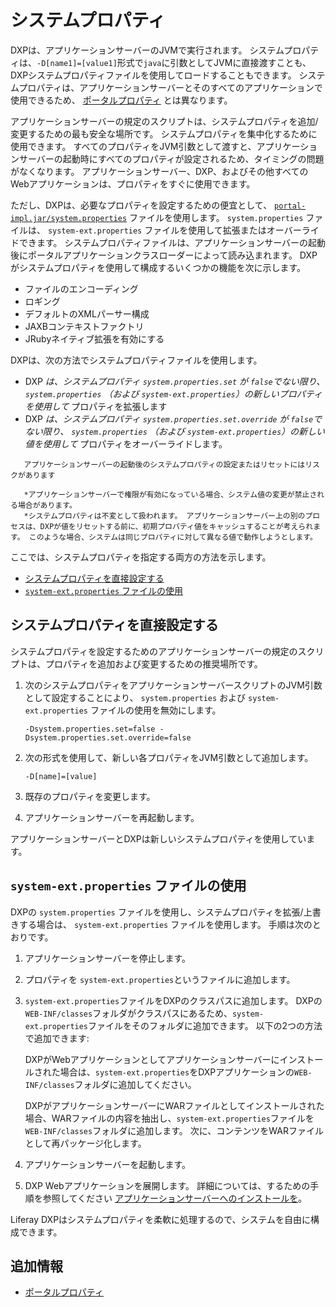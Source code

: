 # システムプロパティ

DXPは、アプリケーションサーバーのJVMで実行されます。 システムプロパティは、`-D[name1]=[value1]`形式で`java`に引数としてJVMに直接渡すことも、DXPシステムプロパティファイルを使用してロードすることもできます。 システムプロパティは、アプリケーションサーバーとそのすべてのアプリケーションで使用できるため、 [ポータルプロパティ](./portal-properties.md) とは異なります。

アプリケーションサーバーの規定のスクリプトは、システムプロパティを追加/変更するための最も安全な場所です。 システムプロパティを集中化するために使用できます。 すべてのプロパティをJVM引数として渡すと、アプリケーションサーバーの起動時にすべてのプロパティが設定されるため、タイミングの問題がなくなります。 アプリケーションサーバー、DXP、およびその他すべてのWebアプリケーションは、プロパティをすぐに使用できます。

ただし、DXPは、必要なプロパティを設定するための便宜として、 [`portal-impl.jar/system.properties`](https://docs.liferay.com/ce/portal/7.3-latest/propertiesdoc/system.properties.html) ファイルを使用します。 `system.properties` ファイルは、 `system-ext.properties` ファイルを使用して拡張またはオーバーライドできます。 システムプロパティファイルは、アプリケーションサーバーの起動後にポータルアプリケーションクラスローダーによって読み込まれます。 DXPがシステムプロパティを使用して構成するいくつかの機能を次に示します。

  - ファイルのエンコーディング
  - ロギング
  - デフォルトのXMLパーサー構成
  - JAXBコンテキストファクトリ
  - JRubyネイティブ拡張を有効にする

DXPは、次の方法でシステムプロパティファイルを使用します。

  - DXP *は、システムプロパティ `system.properties.set` が `false`でない限り、 `system.properties` （および `system-ext.properties`）の新しいプロパティを使用して* プロパティを拡張します
  - DXP *は、システムプロパティ `system.properties.set.override` が `false`でない限り、 `system.properties` （および `system-ext.properties`）の新しい値を使用して* プロパティをオーバーライドします。

``` warning::
   アプリケーションサーバーの起動後のシステムプロパティの設定またはリセットにはリスクがあります

   *アプリケーションサーバーで権限が有効になっている場合、システム値の変更が禁止される場合があります。
   *システムプロパティは不変として扱われます。 アプリケーションサーバー上の別のプロセスは、DXPが値をリセットする前に、初期プロパティ値をキャッシュすることが考えられます。 このような場合、システムは同じプロパティに対して異なる値で動作しようとします。
```

ここでは、システムプロパティを指定する両方の方法を示します。

  - [システムプロパティを直接設定する](#setting-system-properties-directly)
  - [`system-ext.properties` ファイルの使用](#using-a-system-ext-properties-file)

## システムプロパティを直接設定する

システムプロパティを設定するためのアプリケーションサーバーの規定のスクリプトは、プロパティを追加および変更するための推奨場所です。

1.  次のシステムプロパティをアプリケーションサーバースクリプトのJVM引数として設定することにより、 `system.properties` および `system-ext.properties` ファイルの使用を無効にします。
   
        -Dsystem.properties.set=false -Dsystem.properties.set.override=false

2.  次の形式を使用して、新しい各プロパティをJVM引数として追加します。
   
        -D[name]=[value]

3.  既存のプロパティを変更します。

4.  アプリケーションサーバーを再起動します。

アプリケーションサーバーとDXPは新しいシステムプロパティを使用しています。

## `system-ext.properties` ファイルの使用

DXPの `system.properties` ファイルを使用し、システムプロパティを拡張/上書きする場合は、 `system-ext.properties` ファイルを使用します。 手順は次のとおりです。

1.  アプリケーションサーバーを停止します。

2.  プロパティを `system-ext.properties`というファイルに追加します。

3.  `system-ext.properties`ファイルをDXPのクラスパスに追加します。 DXPの`WEB-INF/classes`フォルダがクラスパスにあるため、`system-ext.properties`ファイルをそのフォルダに追加できます。 以下の2つの方法で追加できます:

    DXPがWebアプリケーションとしてアプリケーションサーバーにインストールされた場合は、`system-ext.properties`をDXPアプリケーションの`WEB-INF/classes`フォルダに追加してください。

    DXPがアプリケーションサーバーにWARファイルとしてインストールされた場合、WARファイルの内容を抽出し、`system-ext.properties`ファイルを`WEB-INF/classes`フォルダに追加します。 次に、コンテンツをWARファイルとして再パッケージ化します。

4.  アプリケーションサーバーを起動します。

5.  DXP Webアプリケーションを展開します。 詳細については、するための手順を参照してください [アプリケーションサーバーへのインストールを](../installing-liferay/installing_liferay_on_an_application_server.html)。

Liferay DXPはシステムプロパティを柔軟に処理するので、システムを自由に構成できます。

## 追加情報

  - [ポータルプロパティ](./portal-properties.md)
